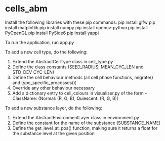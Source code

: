 # cells_abm

Install the following libraries with these pip commands:
pip install glfw
pip install matplotlib
pip install numpy
pip install opencv-python
pip install PyOpenGL
pip install PySide6
pip install yappi

To run the application, run app.py

To add a new cell type, do the following:
1. Extend the AbstractCellType class in cell_type.py
2. Define the class constants (SEED_RADIUS, MEAN_CYC_LEN and STD_DEV_CYC_LEN)
3. Define the cell behaviour methods (all cell phase functions, migrate() and type_specific_processes())
4. Override any other behaviour necessary
5. Add a dictionary entry to cell_colours in visualiser.py of the form - ClassName: {Normal: (R, G, B), Quiescent: (R, G, B)}

To add a new substance layer, do the following:
1. Extend the AbstractEnvironmentLayer class in environment.py
2. Define the constant for the name of the substance (SUBSTANCE_NAME)
3. Define the get_level_at_pos() function, making sure it returns a float for the substance level at the given position
